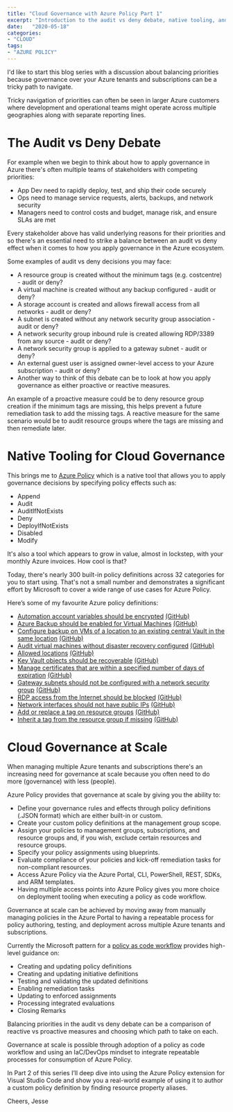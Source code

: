 ```yaml
---
title: "Cloud Governance with Azure Policy Part 1"
excerpt: "Introduction to the audit vs deny debate, native tooling, and governance at scale."
date:   "2020-05-18"
categories: 
- "CLOUD"
tags: 
- "AZURE POLICY"
---
```

I'd like to start this blog series with a discussion about balancing priorities because governance over your Azure tenants and subscriptions can be a tricky path to navigate. 

Tricky navigation of priorities can often be seen in larger Azure customers where development and operational teams might operate across multiple geographies along with separate reporting lines.

# The Audit vs Deny Debate

For example when we begin to think about how to apply governance in Azure there's often multiple teams of stakeholders with competing priorities:

* App Dev need to rapidly deploy, test, and ship their code securely
* Ops need to manage service requests, alerts, backups, and network security
* Managers need to control costs and budget, manage risk, and ensure SLAs are met

Every stakeholder above has valid underlying reasons for their priorities and so there's an essential need to strike a balance between an audit vs deny effect when it comes to how you apply governance in the Azure ecosystem.

Some examples of audit vs deny decisions you may face:

* A resource group is created without the minimum tags (e.g. costcentre) - audit or deny?
* A virtual machine is created without any backup configured - audit or deny?
* A storage account is created and allows firewall access from all networks - audit or deny?
* A subnet is created without any network security group association - audit or deny?
* A network security group inbound rule is created allowing RDP/3389 from any source - audit or deny?
* A network security group is applied to a gateway subnet - audit or deny?
* An external guest user is assigned owner-level access to your Azure subscription - audit or deny?
* Another way to think of this debate can be to look at how you apply governance as either proactive or reactive measures.

An example of a proactive measure could be to deny resource group creation if the minimum tags are missing, this helps prevent a future remediation task to add the missing tags. A reactive measure for the same scenario would be to audit resource groups where the tags are missing and then remediate later.

# Native Tooling for Cloud Governance

This brings me to [Azure Policy](https://docs.microsoft.com/en-us/azure/governance/policy/overview) which is a native tool that allows you to apply governance decisions by specifying policy effects such as:

* Append
* Audit
* AuditIfNotExists
* Deny
* DeployIfNotExists
* Disabled
* Modify

It's also a tool which appears to grow in value, almost in lockstep, with your monthly Azure invoices. How cool is that?

Today, there's nearly 300 built-in policy definitions across 32 categories for you to start using. That's not a small number and demonstrates a significant effort by Microsoft to cover a wide range of use cases for Azure Policy.

Here’s some of my favourite Azure policy definitions:

* [Automation account variables should be encrypted](https://portal.azure.com/#blade/Microsoft_Azure_Policy/PolicyDetailBlade/definitionId/%2Fproviders%2FMicrosoft.Authorization%2FpolicyDefinitions%2F3657f5a0-770e-44a3-b44e-9431ba1e9735) [(GitHub)](https://github.com/Azure/azure-policy/blob/master/built-in-policies/policyDefinitions/Automation/Automation_AuditUnencryptedVars_Audit.json)
* [Azure Backup should be enabled for Virtual Machines](https://portal.azure.com/#blade/Microsoft_Azure_Policy/PolicyDetailBlade/definitionId/%2Fproviders%2FMicrosoft.Authorization%2FpolicyDefinitions%2F013e242c-8828-4970-87b3-ab247555486d) [(GitHub)](https://github.com/Azure/azure-policy/blob/master/built-in-policies/policyDefinitions/Backup/VirtualMachines_EnableAzureBackup_Audit.json)
* [Configure backup on VMs of a location to an existing central Vault in the same location](https://portal.azure.com/#blade/Microsoft_Azure_Policy/PolicyDetailBlade/definitionId/%2Fproviders%2FMicrosoft.Authorization%2FpolicyDefinitions%2F09ce66bc-1220-4153-8104-e3f51c936913) [(GitHub)](https://github.com/Azure/azure-policy/blob/master/built-in-policies/policyDefinitions/Backup/VirtualMachineBackup_Backup_DeployIfNotExists.json)
* [Audit virtual machines without disaster recovery configured](https://portal.azure.com/#blade/Microsoft_Azure_Policy/PolicyDetailBlade/definitionId/%2Fproviders%2FMicrosoft.Authorization%2FpolicyDefinitions%2F0015ea4d-51ff-4ce3-8d8c-f3f8f0179a56) [(GitHub)](https://github.com/Azure/azure-policy/blob/master/built-in-policies/policyDefinitions/Compute/RecoveryServices_DisasterRecovery_Audit.json)
* [Allowed locations](https://portal.azure.com/#blade/Microsoft_Azure_Policy/PolicyDetailBlade/definitionId/%2Fproviders%2FMicrosoft.Authorization%2FpolicyDefinitions%2Fe56962a6-4747-49cd-b67b-bf8b01975c4c) [(GitHub)](https://github.com/Azure/azure-policy/blob/master/built-in-policies/policyDefinitions/General/AllowedLocations_Deny.json)
* [Key Vault objects should be recoverable](https://portal.azure.com/#blade/Microsoft_Azure_Policy/PolicyDetailBlade/definitionId/%2Fproviders%2FMicrosoft.Authorization%2FpolicyDefinitions%2F0b60c0b2-2dc2-4e1c-b5c9-abbed971de53) [(GitHub)](https://github.com/Azure/azure-policy/blob/master/built-in-policies/policyDefinitions/Key%20Vault/KeyVault_Recoverable_Audit.json)
* [Manage certificates that are within a specified number of days of expiration](https://portal.azure.com/#blade/Microsoft_Azure_Policy/PolicyDetailBlade/definitionId/%2Fproviders%2FMicrosoft.Authorization%2FpolicyDefinitions%2Ff772fb64-8e40-40ad-87bc-7706e1949427) [(GitHub)](https://github.com/Azure/azure-policy/blob/master/built-in-policies/policyDefinitions/Key%20Vault/Certificates_Expiry_ByDays.json)
* [Gateway subnets should not be configured with a network security group](https://portal.azure.com/#blade/Microsoft_Azure_Policy/PolicyDetailBlade/definitionId/%2Fproviders%2FMicrosoft.Authorization%2FpolicyDefinitions%2F35f9c03a-cc27-418e-9c0c-539ff999d010) [(GitHub)](https://github.com/Azure/azure-policy/blob/master/built-in-policies/policyDefinitions/Network/NetworkSecurityGroupOnGatewaySubnet_Deny.json)
* [RDP access from the Internet should be blocked](https://portal.azure.com/#blade/Microsoft_Azure_Policy/PolicyDetailBlade/definitionId/%2Fproviders%2FMicrosoft.Authorization%2FpolicyDefinitions%2Fe372f825-a257-4fb8-9175-797a8a8627d6) [(GitHub)](https://github.com/Azure/azure-policy/blob/master/built-in-policies/policyDefinitions/Network/NetworkSecurityGroup_RDPAccess_Audit.json)
* [Network interfaces should not have public IPs](https://portal.azure.com/#blade/Microsoft_Azure_Policy/PolicyDetailBlade/definitionId/%2Fproviders%2FMicrosoft.Authorization%2FpolicyDefinitions%2F83a86a26-fd1f-447c-b59d-e51f44264114) [(GitHub)](https://github.com/Azure/azure-policy/blob/master/built-in-policies/policyDefinitions/Network/NetworkPublicIPNic_Deny.json)
* [Add or replace a tag on resource groups](https://portal.azure.com/#blade/Microsoft_Azure_Policy/PolicyDetailBlade/definitionId/%2Fproviders%2FMicrosoft.Authorization%2FpolicyDefinitions%2Fd157c373-a6c4-483d-aaad-570756956268) [(GitHub)](https://github.com/Azure/azure-policy/blob/master/built-in-policies/policyDefinitions/Tags/AddOrReplaceTag_ResourceGroup_Modify.json)
* [Inherit a tag from the resource group if missing](https://portal.azure.com/#blade/Microsoft_Azure_Policy/PolicyDetailBlade/definitionId/%2Fproviders%2FMicrosoft.Authorization%2FpolicyDefinitions%2Fea3f2387-9b95-492a-a190-fcdc54f7b070) [(GitHub)](https://github.com/Azure/azure-policy/blob/master/built-in-policies/policyDefinitions/Tags/InheritTag_Add_Modify.json)

# Cloud Governance at Scale

When managing multiple Azure tenants and subscriptions there's an increasing need for governance at scale because you often need to do more (governance) with less (people).

Azure Policy provides that governance at scale by giving you the ability to:

* Define your governance rules and effects through policy definitions (.JSON format) which are either built-in or custom.
* Create your custom policy definitions at the management group scope.
* Assign your policies to management groups, subscriptions, and resource groups and, if you wish, exclude certain resources and resource groups.
* Specify your policy assignments using blueprints.
* Evaluate compliance of your policies and kick-off remediation tasks for non-compliant resources.
* Access Azure Policy via the Azure Portal, CLI, PowerShell, REST, SDKs, and ARM templates.
* Having multiple access points into Azure Policy gives you more choice on deployment tooling when executing a policy as code workflow.

Governance at scale can be achieved by moving away from manually managing policies in the Azure Portal to having a repeatable process for policy authoring, testing, and deployment across multiple Azure tenants and subscriptions.

Currently the Microsoft pattern for a [policy as code workflow](https://docs.microsoft.com/en-us/azure/governance/policy/concepts/policy-as-code) provides high-level guidance on:

* Creating and updating policy definitions
* Creating and updating initiative definitions
* Testing and validating the updated definitions
* Enabling remediation tasks
* Updating to enforced assignments
* Processing integrated evaluations
* Closing Remarks

Balancing priorities in the audit vs deny debate can be a comparison of reactive vs proactive measures and choosing which path to take on each.

Governance at scale is possible through adoption of a policy as code workflow and using an IaC/DevOps mindset to integrate repeatable processes for consumption of Azure Policy.  

In Part 2 of this series I’ll deep dive into using the Azure Policy extension for Visual Studio Code and show you a real-world example of using it to author a custom policy definition by finding resource property aliases.

Cheers,
Jesse
